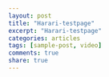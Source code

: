 ```yaml
---
layout: post
title: "Harari-testpage"
excerpt: "Harari-testpage"
categories: articles
tags: [sample-post, video]
comments: true
share: true
---
```

<div class="apester-media" data-media-id="629359980cd8ac002b2c51e1"></div><script type="module" src="https://sdk.demo.apester.dev/web-sdk.core.min.js"></script><script nomodule src="https://sdk.demo.apester.dev/web-sdk.core.legacy.min.js" async></script>
